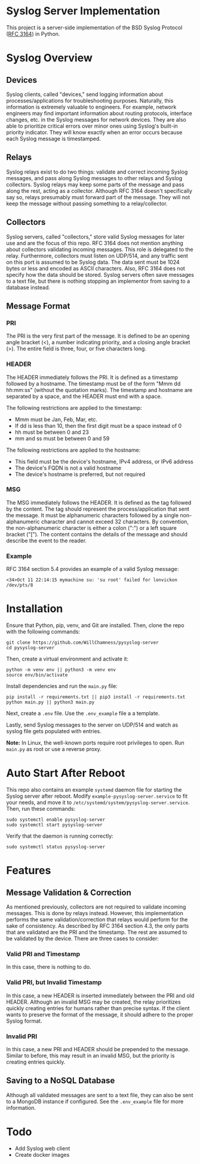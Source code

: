 # Syslog Server Implementation 
This project is a server-side implementation of the BSD Syslog Protocol ([RFC 3164](https://www.ietf.org/rfc/rfc3164.txt)) in Python.

# Syslog Overview
## Devices
Syslog clients, called "devices," send logging information about processes/applications for troubleshooting purposes. Naturally, this information is extremely valuable to engineers. For example, network engineers may find important information about routing protocols, interface changes, etc. in the Syslog messages for network devices. They are also able to prioritize critical errors over minor ones using Syslog's built-in priority indicator. They will know exactly when an error occurs because each Syslog message is timestamped. 

## Relays
Syslog relays exist to do two things: validate and correct incoming Syslog messages, and pass along Syslog messages to other relays and Syslog collectors. Syslog relays may keep some parts of the message and pass along the rest, acting as a collector. Although RFC 3164 doesn't specifically say so, relays presumably must forward part of the message. They will not keep the message without passing something to a relay/collector.

## Collectors
Syslog servers, called "collectors," store valid Syslog messages for later use and are the focus of this repo. RFC 3164 does not mention anything about collectors validating incoming messages. This role is delegated to the relay. Furthermore, collectors must listen on UDP/514, and any traffic sent on this port is assumed to be Syslog data. The data sent must be 1024 bytes or less and encoded as ASCII characters. Also, RFC 3164 does not specify how the data should be stored. Syslog servers often save messages to a text file, but there is nothing stopping an implementor from saving to a database instead.

## Message Format
### PRI
The PRI is the very first part of the message. It is defined to be an opening angle bracket (<), a number indicating priority, and a closing angle bracket (>). The entire field is three, four, or five characters long. 

### HEADER
The HEADER immediately follows the PRI. It is defined as a timestamp followed by a hostname. The timestamp must be of the form "Mmm dd hh:mm:ss" (without the quotation marks). The timestamp and hostname are separated by a space, and the HEADER must end with a space.

The following restrictions are applied to the timestamp:
- Mmm must be Jan, Feb, Mar, etc.
- If dd is less than 10, then the first digit must be a space instead of 0
- hh must be between 0 and 23
- mm and ss must be between 0 and 59

The following restrictions are applied to the hostname:
- This field must be the device's hostname, IPv4 address, or IPv6 address
- The device's FQDN is not a valid hostname
- The device's hostname is preferred, but not required

### MSG
The MSG immediately follows the HEADER. It is defined as the tag followed by the content. The tag should represent the process/application that sent the message. It must be alphanumeric characters followed by a single non-alphanumeric character and cannot exceed 32 characters. By convention, the non-alphanumeric character is either a colon (":") or a left square bracket ("["). The content contains the details of the message and should describe the event to the reader.

### Example
RFC 3164 section 5.4 provides an example of a valid Syslog message:
```
<34>Oct 11 22:14:15 mymachine su: 'su root' failed for lonvickon /dev/pts/8
```

# Installation
Ensure that Python, pip, venv, and Git are installed. Then, clone the repo with the following commands:
```
git clone https://github.com/WillChamness/pysyslog-server
cd pysyslog-server
```

Then, create a virtual environment and activate it:
```
python -m venv env || python3 -m venv env
source env/bin/activate
```

Install dependencies and run the `main.py` file:
```
pip install -r requirements.txt || pip3 install -r requirements.txt
python main.py || python3 main.py
```

Next, create a `.env` file. Use the `.env_example` file a a template.

Lastly, send Syslog messages to the server on UDP/514 and watch as syslog file gets populated with entries.

**Note:** In Linux, the well-known ports require root privileges to open. Run `main.py` as root or use a reverse proxy.

# Auto Start After Reboot
This repo also contains an example `systemd` daemon file for starting the Syslog server after reboot. Modify `example-pysyslog-server.service` to fit your needs, and move it to `/etc/systemd/system/pysyslog-server.service`. Then, run these commands:
```
sudo systemctl enable pysyslog-server
sudo systemctl start pysyslog-server
```

Verify that the daemon is running correctly:
```
sudo systemctl status pysyslog-server
```

# Features
## Message Validation & Correction
As mentioned previously, collectors are not required to validate incoming messages. This is done by relays instead. However, this implementation performs the same validation/correction that relays would perform for the sake of consistency. As described by RFC 3164 section 4.3, the only parts that are validated are the PRI and the timestamp. The rest are assumed to be validated by the device. There are three cases to consider:

### Valid PRI and Timestamp
In this case, there is nothing to do. 

### Valid PRI, but Invalid Timestamp
In this case, a new HEADER is inserted immediately between the PRI and old HEADER. Although an invalid MSG may be created, the relay prioritizes quickly creating entries for humans rather than precise syntax. If the client wants to preserve the format of the message, it should adhere to the proper Syslog format.

### Invalid PRI
In this case, a new PRI and HEADER should be prepended to the message. Similar to before, this may result in an invalid MSG, but the priority is creating entries quickly.

## Saving to a NoSQL Database
Although all validated messages are sent to a text file, they can also be sent to a MongoDB instance if configured. See the `.env_example` file for more information.


# Todo
- Add Syslog web client
- Create docker images